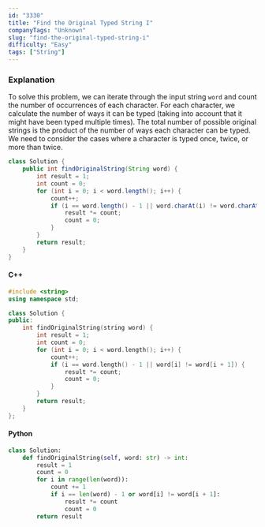 ```yaml
---
id: "3330"
title: "Find the Original Typed String I"
companyTags: "Unknown"
slug: "find-the-original-typed-string-i"
difficulty: "Easy"
tags: ["String"]
---
```


### Explanation
To solve this problem, we can iterate through the input string `word` and count the number of occurrences of each character. For each character, we calculate the number of ways it can be typed (taking into account that it might have been typed multiple times). The total number of possible original strings is the product of the number of ways each character can be typed. We need to consider the cases where a character is typed once, twice, or more than twice. 

```java
class Solution {
    public int findOriginalString(String word) {
        int result = 1;
        int count = 0;
        for (int i = 0; i < word.length(); i++) {
            count++;
            if (i == word.length() - 1 || word.charAt(i) != word.charAt(i + 1)) {
                result *= count;
                count = 0;
            }
        }
        return result;
    }
}
```

#### C++
```cpp
#include <string>
using namespace std;

class Solution {
public:
    int findOriginalString(string word) {
        int result = 1;
        int count = 0;
        for (int i = 0; i < word.length(); i++) {
            count++;
            if (i == word.length() - 1 || word[i] != word[i + 1]) {
                result *= count;
                count = 0;
            }
        }
        return result;
    }
};
```

#### Python
```python
class Solution:
    def findOriginalString(self, word: str) -> int:
        result = 1
        count = 0
        for i in range(len(word)):
            count += 1
            if i == len(word) - 1 or word[i] != word[i + 1]:
                result *= count
                count = 0
        return result
```
